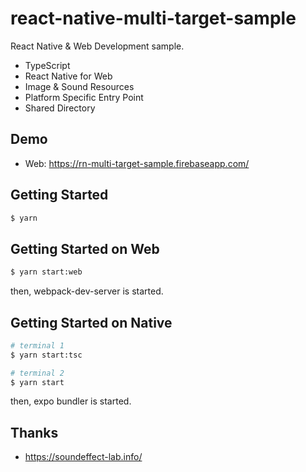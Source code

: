 react-native-multi-target-sample
==========

React Native & Web Development sample.

* TypeScript
* React Native for Web
* Image & Sound Resources
* Platform Specific Entry Point
* Shared Directory

Demo
----------

* Web: https://rn-multi-target-sample.firebaseapp.com/

Getting Started
----------

```bash
$ yarn
```

Getting Started on Web
----------

```bash
$ yarn start:web
```

then, webpack-dev-server is started.

Getting Started on Native
----------

```bash
# terminal 1
$ yarn start:tsc
```

```bash
# terminal 2
$ yarn start
```

then, expo bundler is started.

Thanks
----------

* https://soundeffect-lab.info/